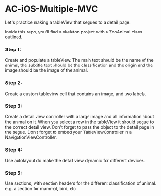 # AC-iOS-Multiple-MVC

Let's practice making a tableView that segues to a detail page.

Inside this repo, you'll find a skeleton project with a ZooAnimal class outlined.

### Step 1:

Create and populate a tableView. The main text should be the name of the animal, the subtitle text should be the classification and the origin and the image should be the image of the animal.

### Step 2:

Create a custom tableview cell that contains an image, and two labels.  


### Step 3:

Create a detail view controller with a large image and all information about the animal on it. When you select a row in the tableView it should segue to the correct detail view. 
Don't forget to pass the object to the detail page in the segue.
Don't forget to embed your TableViewController in a NavigationViewController.

### Step 4:

Use autolayout do make the detail view dynamic for different devices.

### Step 5: 

Use sections, with section headers for the different classification of animal. e.g. a section for mammal, bird, etc




